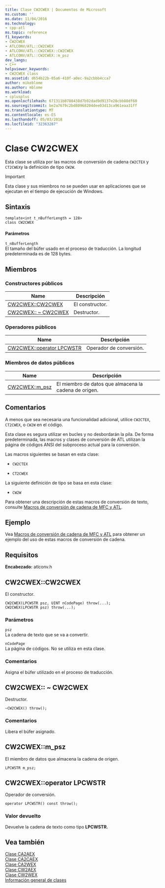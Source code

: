 ```yaml
---
title: Clase CW2CWEX | Documentos de Microsoft
ms.custom: ''
ms.date: 11/04/2016
ms.technology:
- cpp-atl
ms.topic: reference
f1_keywords:
- CW2CWEX
- ATLCONV/ATL::CW2CWEX
- ATLCONV/ATL::CW2CWEX::CW2CWEX
- ATLCONV/ATL::CW2CWEX::m_psz
dev_langs:
- C++
helpviewer_keywords:
- CW2CWEX class
ms.assetid: d654b22b-05a6-410f-a0ec-9a2cbbb4cca7
author: mikeblome
ms.author: mblome
ms.workload:
- cplusplus
ms.openlocfilehash: 671311b0788438d7b92dad9d9137e28cbb88df60
ms.sourcegitcommit: be2a7679c2bd80968204dee03d13ca961eaa31ff
ms.translationtype: MT
ms.contentlocale: es-ES
ms.lasthandoff: 05/03/2018
ms.locfileid: "32363287"
---
```

# <a name="cw2cwex-class"></a>Clase CW2CWEX
Esta clase se utiliza por las macros de conversión de cadena `CW2CTEX` y `CT2CWEX`y la definición de tipo `CW2W`.  
  
> [!IMPORTANT]
>  Esta clase y sus miembros no se pueden usar en aplicaciones que se ejecutan en el tiempo de ejecución de Windows.  
  
## <a name="syntax"></a>Sintaxis  
  
```
template<int t_nBufferLength = 128>  
class CW2CWEX
```  
  
#### <a name="parameters"></a>Parámetros  
 `t_nBufferLength`  
 El tamaño del búfer usado en el proceso de traducción. La longitud predeterminada es de 128 bytes.  
  
## <a name="members"></a>Miembros  
  
### <a name="public-constructors"></a>Constructores públicos  
  
|Name|Descripción|  
|----------|-----------------|  
|[CW2CWEX::CW2CWEX](#cw2cwex)|El constructor.|  
|[CW2CWEX:: ~ CW2CWEX](#dtor)|Destructor.|  
  
### <a name="public-operators"></a>Operadores públicos  
  
|Name|Descripción|  
|----------|-----------------|  
|[CW2CWEX::operator LPCWSTR](#operator_lpcwstr)|Operador de conversión.|  
  
### <a name="public-data-members"></a>Miembros de datos públicos  
  
|Name|Descripción|  
|----------|-----------------|  
|[CW2CWEX::m_psz](#m_psz)|El miembro de datos que almacena la cadena de origen.|  
  
## <a name="remarks"></a>Comentarios  
 A menos que sea necesaria una funcionalidad adicional, utilice `CW2CTEX`, `CT2CWEX`, o `CW2W` en el código.  
  
 Esta clase es segura utilizar en bucles y no desbordarán la pila. De forma predeterminada, las macros y clases de conversión de ATL utilizan la página de códigos ANSI del subproceso actual para la conversión.  
  
 Las macros siguientes se basan en esta clase:  
  
- `CW2CTEX`  
  
- `CT2CWEX`  
  
 La siguiente definición de tipo se basa en esta clase:  
  
- `CW2W`  
  
 Para obtener una descripción de estas macros de conversión de texto, consulte [Macros de conversión de cadena de MFC y ATL](string-conversion-macros.md).  
  
## <a name="example"></a>Ejemplo  
 Vea [Macros de conversión de cadena de MFC y ATL](string-conversion-macros.md) para obtener un ejemplo del uso de estas macros de conversión de cadena.  
  
## <a name="requirements"></a>Requisitos  
 **Encabezado:** atlconv.h  
  
##  <a name="cw2cwex"></a>  CW2CWEX::CW2CWEX  
 El constructor.  
  
```
CW2CWEX(LPCWSTR psz, UINT nCodePage) throw(...);  
CW2CWEX(LPCWSTR psz) throw(...);
```  
  
### <a name="parameters"></a>Parámetros  
 `psz`  
 La cadena de texto que se va a convertir.  
  
 `nCodePage`  
 La página de códigos. No se utiliza en esta clase.  
  
### <a name="remarks"></a>Comentarios  
 Asigna el búfer utilizado en el proceso de traducción.  
  
##  <a name="dtor"></a>  CW2CWEX:: ~ CW2CWEX  
 Destructor.  
  
```
~CW2CWEX() throw();
```  
  
### <a name="remarks"></a>Comentarios  
 Libera el búfer asignado.  
  
##  <a name="m_psz"></a>  CW2CWEX::m_psz  
 El miembro de datos que almacena la cadena de origen.  
  
```
LPCWSTR m_psz;
```  
  
##  <a name="operator_lpcwstr"></a>  CW2CWEX::operator LPCWSTR  
 Operador de conversión.  
  
```  
operator LPCWSTR() const throw();
```  
  
### <a name="return-value"></a>Valor devuelto  
 Devuelve la cadena de texto como tipo **LPCWSTR.**  
  
## <a name="see-also"></a>Vea también  
 [Clase CA2AEX](../../atl/reference/ca2aex-class.md)   
 [Clase CA2CAEX](../../atl/reference/ca2caex-class.md)   
 [Clase CA2WEX](../../atl/reference/ca2wex-class.md)   
 [Clase CW2AEX](../../atl/reference/cw2aex-class.md)   
 [Clase CW2WEX](../../atl/reference/cw2wex-class.md)   
 [Información general de clases](../../atl/atl-class-overview.md)
